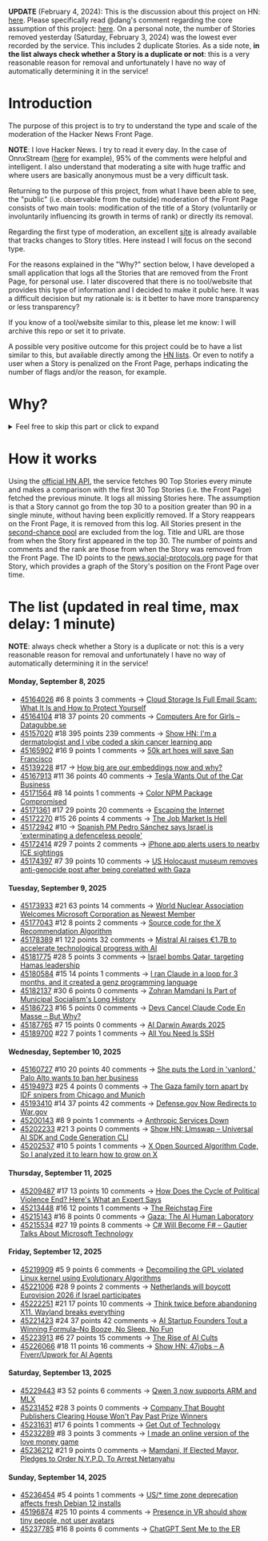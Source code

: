 **UPDATE** (February 4, 2024): This is the discussion about this project on HN: [here](https://news.ycombinator.com/item?id=39230513). Please specifically read @dang's comment regarding the core assumption of this project: [here](https://news.ycombinator.com/item?id=39231537). On a personal note, the number of Stories removed yesterday (Saturday, February 3, 2024) was the lowest ever recorded by the service. This includes 2 duplicate Stories. As a side note, **in the list always check whether a Story is a duplicate or not**: this is a very reasonable reason for removal and unfortunately I have no way of automatically determining it in the service!

# Introduction

The purpose of this project is to try to understand the type and scale of the moderation of the Hacker News Front Page.

**NOTE**: I love Hacker News. I try to read it every day. In the case of OnnxStream ([here](https://news.ycombinator.com/item?id=37752632) for example), 95% of the comments were helpful and intelligent. I also understand that moderating a site with huge traffic and where users are basically anonymous must be a very difficult task.

Returning to the purpose of this project, from what I have been able to see, the "public" (i.e. observable from the outside) moderation of the Front Page consists of two main tools: modification of the title of a Story (voluntarily or involuntarily influencing its growth in terms of rank) or directly its removal.

Regarding the first type of moderation, an excellent [site](https://hackernewstitles.netlify.app/) is already available that tracks changes to Story titles. Here instead I will focus on the second type.

For the reasons explained in the "Why?" section below, I have developed a small application that logs all the Stories that are removed from the Front Page, for personal use. I later discovered that there is no tool/website that provides this type of information and I decided to make it public here. It was a difficult decision but my rationale is: is it better to have more transparency or less transparency?

If you know of a tool/website similar to this, please let me know: I will archive this repo or set it to private.

A possible very positive outcome for this project could be to have a list similar to this, but available directly among the [HN lists](https://news.ycombinator.com/lists). Or even to notify a user when a Story is penalized on the Front Page, perhaps indicating the number of flags and/or the reason, for example.

# Why?

<details>
<summary>Feel free to skip this part or click to expand</summary>

A friend of mine posted two Stories on Hacker News related to OnnxStream (31 days apart), the first related to SDXL Turbo support and the second related to TinyLlama and Mistral 7B support.

In the case of the [first](https://news.ycombinator.com/item?id=38646969), the Story was among the first on the Front Page, until its title was changed from "Stable Diffusion Turbo on a Raspberry Pi Zero 2 generates an image in 29 minutes" to "OnnxStream: Stable Diffusion XL 1.0 Base on a Raspberry Pi Zero 2". This effectively "killed" the Story. One user pointed out that the new title didn't reflect the spirit of the Story (thanks @practice9).

In the case of the [second](https://news.ycombinator.com/item?id=38991145), the Story was in third place on the Front Page, less than an hour after the submission. In this case it was simply removed from the Front Page.

Having discovered this, perplexed, I sent an email to the moderator. @dang, who was very kind and quick in his response, explained to me that the Story had been flagged by users even without being explicitly [flagged], and that he could therefore only hypothesize the causes of the flag. His hypothesis was that (some?) users might be fed up with news related to LLMs.

While I have no reason to doubt Daniel's good faith, it's hard to believe that HN users would be tired of LLM-related news.

So I decided to develop a small console application to determine the frequency of this phenomenon (actually I was also motivated by the prospect of writing some C# code, after more than 2 years of complete abstinence). I subsequently discovered that there were no tools/websites that monitored this specific phenomenon and I therefore decided to make it public here.

</details>

# How it works

Using the [official HN API](https://github.com/HackerNews/API), the service fetches 90 Top Stories every minute and makes a comparison with the first 30 Top Stories (i.e. the Front Page) fetched the previous minute. It logs all missing Stories here. The assumption is that a Story cannot go from the top 30 to a position greater than 90 in a single minute, without having been explicitly removed. If a Story reappears on the Front Page, it is removed from this log. All Stories present in the [second-chance pool](https://news.ycombinator.com/pool) are excluded from the log. Title and URL are those from when the Story first appeared in the top 30. The number of points and comments and the rank are those from when the Story was removed from the Front Page. The ID points to the [news.social-protocols.org](https://news.social-protocols.org) page for that Story, which provides a graph of the Story's position on the Front Page over time.

# The list (updated in real time, max delay: 1 minute)

**NOTE**: always check whether a Story is a duplicate or not: this is a very reasonable reason for removal and unfortunately I have no way of automatically determining it in the service!

#### **Monday, September 8, 2025**<!-- HN:45164026:start -->
* [45164026](https://news.social-protocols.org/stats?id=45164026) #6 8 points 3 comments -> [Cloud Storage Is Full Email Scam: What It Is and How to Protect Yourself](https://malwaretips.com/blogs/your-cloud-storage-is-full-email-scam/)<!-- HN:45164026:end --><!-- HN:45164104:start -->
* [45164104](https://news.social-protocols.org/stats?id=45164104) #18 37 points 20 comments -> [Computers Are for Girls – Datagubbe.se](https://datagubbe.se/girls/)<!-- HN:45164104:end --><!-- HN:45157020:start -->
* [45157020](https://news.social-protocols.org/stats?id=45157020) #18 395 points 239 comments -> [Show HN: I'm a dermatologist and I vibe coded a skin cancer learning app](https://molecheck.info/)<!-- HN:45157020:end --><!-- HN:45165902:start -->
* [45165902](https://news.social-protocols.org/stats?id=45165902) #16 9 points 1 comments -> [50k art hoes will save San Francisco](https://twitter.com/taotechic/status/1964551131977437674)<!-- HN:45165902:end --><!-- HN:45139228:start -->
* [45139228](https://news.social-protocols.org/stats?id=45139228) #17 -> [How big are our embeddings now and why?](https://vickiboykis.com/2025/09/01/how-big-are-our-embeddings-now-and-why/)<!-- HN:45139228:end --><!-- HN:45167913:start -->
* [45167913](https://news.social-protocols.org/stats?id=45167913) #11 36 points 40 comments -> [Tesla Wants Out of the Car Business](https://www.theatlantic.com/technology/archive/2025/09/tesla-elon-musk-master-plan-robotaxi/684122/)<!-- HN:45167913:end --><!-- HN:45171564:start -->
* [45171564](https://news.social-protocols.org/stats?id=45171564) #8 14 points 1 comments -> [Color NPM Package Compromised](https://fasterthanli.me/articles/color-npm-package-compromised)<!-- HN:45171564:end --><!-- HN:45171361:start -->
* [45171361](https://news.social-protocols.org/stats?id=45171361) #17 29 points 20 comments -> [Escaping the Internet](https://www.ryanckulp.com/escaping-the-internet/)<!-- HN:45171361:end --><!-- HN:45172270:start -->
* [45172270](https://news.social-protocols.org/stats?id=45172270) #15 26 points 4 comments -> [The Job Market Is Hell](https://www.theatlantic.com/ideas/archive/2025/09/job-market-hell/684133/)<!-- HN:45172270:end --><!-- HN:45172942:start -->
* [45172942](https://news.social-protocols.org/stats?id=45172942) #10 -> [Spanish PM Pedro Sánchez says Israel is 'exterminating a defenceless people'](https://www.theguardian.com/world/2025/sep/08/spanish-pm-pedro-sanchez-israel-exterminating-defenceless-people-gaza)<!-- HN:45172942:end --><!-- HN:45172414:start -->
* [45172414](https://news.social-protocols.org/stats?id=45172414) #29 7 points 2 comments -> [iPhone app alerts users to nearby ICE sightings](https://www.cnn.com/2025/06/30/tech/iceblock-app-trump-immigration-crackdown)<!-- HN:45172414:end --><!-- HN:45174397:start -->
* [45174397](https://news.social-protocols.org/stats?id=45174397) #7 39 points 10 comments -> [US Holocaust museum removes anti-genocide post after being corelatted with Gaza](https://hyperallergic.com/1040088/los-angeles-holocaust-museum-walks-back-never-again-statement-sparking-outcry/)<!-- HN:45174397:end -->
#### **Tuesday, September 9, 2025**
<!-- HN:45173933:start -->
* [45173933](https://news.social-protocols.org/stats?id=45173933) #21 63 points 14 comments -> [World Nuclear Association Welcomes Microsoft Corporation as Newest Member](https://world-nuclear.org/news-and-media/press-statements/world-nuclear-association-welcomes-microsoft-corporation-as-newest-member)<!-- HN:45173933:end --><!-- HN:45177043:start -->
* [45177043](https://news.social-protocols.org/stats?id=45177043) #12 8 points 2 comments -> [Source code for the X Recommendation Algorithm](https://github.com/twitter/the-algorithm)<!-- HN:45177043:end --><!-- HN:45178389:start -->
* [45178389](https://news.social-protocols.org/stats?id=45178389) #1 122 points 32 comments -> [Mistral AI raises €1.7B to accelerate technological progress with AI](https://mistral.ai/news/mistral-ai-raises-1-7-b-to-accelerate-technological-progress-with-ai)<!-- HN:45178389:end --><!-- HN:45181775:start -->
* [45181775](https://news.social-protocols.org/stats?id=45181775) #28 5 points 3 comments -> [Israel bombs Qatar, targeting Hamas leadership](https://www.reuters.com/world/middle-east/several-blasts-heard-qatars-doha-israeli-media-says-hamas-leadership-targeted-2025-09-09/)<!-- HN:45181775:end --><!-- HN:45180584:start -->
* [45180584](https://news.social-protocols.org/stats?id=45180584) #15 14 points 1 comments -> [I ran Claude in a loop for 3 months, and it created a genz programming language](https://ghuntley.com/cursed/)<!-- HN:45180584:end --><!-- HN:45182137:start -->
* [45182137](https://news.social-protocols.org/stats?id=45182137) #30 6 points 0 comments -> [Zohran Mamdani Is Part of Municipal Socialism's Long History](https://jacobin.com/2025/08/mamdani-municipal-socialism-history-cities/)<!-- HN:45182137:end --><!-- HN:45186723:start -->
* [45186723](https://news.social-protocols.org/stats?id=45186723) #16 5 points 0 comments -> [Devs Cancel Claude Code En Masse – But Why?](https://www.aiengineering.report/p/devs-cancel-claude-code-en-masse)<!-- HN:45186723:end --><!-- HN:45187765:start -->
* [45187765](https://news.social-protocols.org/stats?id=45187765) #7 15 points 0 comments -> [AI Darwin Awards 2025](https://aidarwinawards.org/index.html)<!-- HN:45187765:end --><!-- HN:45189700:start -->
* [45189700](https://news.social-protocols.org/stats?id=45189700) #22 7 points 1 comments -> [All You Need Is SSH](https://wrongthink.link/posts/all-you-need-is-ssh/)<!-- HN:45189700:end -->
#### **Wednesday, September 10, 2025**
<!-- HN:45160727:start -->
* [45160727](https://news.social-protocols.org/stats?id=45160727) #10 20 points 40 comments -> [She puts the Lord in 'vanlord.' Palo Alto wants to ban her business](https://sanjosespotlight.com/she-puts-the-lord-in-vanlord-palo-alto-wants-to-ban-her-business/)<!-- HN:45160727:end --><!-- HN:45194973:start -->
* [45194973](https://news.social-protocols.org/stats?id=45194973) #25 4 points 0 comments -> [The Gaza family torn apart by IDF snipers from Chicago and Munich](https://www.theguardian.com/world/2025/sep/09/the-gaza-family-torn-apart-by-idf-snipers-from-chicago-and-munich)<!-- HN:45194973:end --><!-- HN:45193410:start -->
* [45193410](https://news.social-protocols.org/stats?id=45193410) #14 37 points 42 comments -> [Defense.gov Now Redirects to War.gov](https://defense.gov)<!-- HN:45193410:end --><!-- HN:45200143:start -->
* [45200143](https://news.social-protocols.org/stats?id=45200143) #8 9 points 1 comments -> [Anthropic Services Down](https://status.anthropic.com)<!-- HN:45200143:end --><!-- HN:45202233:start -->
* [45202233](https://news.social-protocols.org/stats?id=45202233) #21 3 points 0 comments -> [Show HN: Llmswap – Universal AI SDK and Code Generation CLI](https://sreenathmenon.com/blog/2025-09-04-stopped-alt-tabbing-chatgpt-while-coding/)<!-- HN:45202233:end --><!-- HN:45202537:start -->
* [45202537](https://news.social-protocols.org/stats?id=45202537) #10 5 points 1 comments -> [X Open Sourced Algorithm Code, So I analyzed it to learn how to grow on X](https://supabird.io/articles/how-to-grow-on-x-what-we-learned-from-their-algorithm-reveal)<!-- HN:45202537:end -->
#### **Thursday, September 11, 2025**<!-- HN:45209487:start -->
* [45209487](https://news.social-protocols.org/stats?id=45209487) #17 13 points 10 comments -> [How Does the Cycle of Political Violence End? Here's What an Expert Says](https://www.politico.com/news/magazine/2025/06/02/political-violence-boulder-attack-00381778)<!-- HN:45209487:end --><!-- HN:45213448:start -->
* [45213448](https://news.social-protocols.org/stats?id=45213448) #16 12 points 1 comments -> [The Reichstag Fire](https://en.wikipedia.org/wiki/Reichstag_fire)<!-- HN:45213448:end --><!-- HN:45215143:start -->
* [45215143](https://news.social-protocols.org/stats?id=45215143) #16 8 points 0 comments -> [Gaza: The AI Human Laboratory](https://www.thecairoreview.com/essays/gaza-israels-ai-human-laboratory/)<!-- HN:45215143:end --><!-- HN:45215534:start -->
* [45215534](https://news.social-protocols.org/stats?id=45215534) #27 19 points 8 comments -> [C# Will Become F# – Gautier Talks About Microsoft Technology](https://gautiertalksmicrosoft.wordpress.com/2025/04/13/c-will-become-f/)<!-- HN:45215534:end -->
#### **Friday, September 12, 2025**
<!-- HN:45219909:start -->
* [45219909](https://news.social-protocols.org/stats?id=45219909) #5 9 points 6 comments -> [Decompiling the GPL violated Linux kernel using Evolutionary Algorithms](https://far.chickenkiller.com/computing/decompiling-the-kernel-using-ea/)<!-- HN:45219909:end --><!-- HN:45221006:start -->
* [45221006](https://news.social-protocols.org/stats?id=45221006) #28 9 points 2 comments -> [Netherlands will boycott Eurovision 2026 if Israel participates](https://nltimes.nl/2025/09/12/netherlands-will-boycott-2026-eurovision-israel-participates-says-broadcaster)<!-- HN:45221006:end --><!-- HN:45222251:start -->
* [45222251](https://news.social-protocols.org/stats?id=45222251) #21 17 points 10 comments -> [Think twice before abandoning X11. Wayland breaks everything](https://gist.github.com/probonopd/9feb7c20257af5dd915e3a9f2d1f2277)<!-- HN:45222251:end --><!-- HN:45221423:start -->
* [45221423](https://news.social-protocols.org/stats?id=45221423) #24 37 points 42 comments -> [AI Startup Founders Tout a Winning Formula–No Booze, No Sleep, No Fun](https://www.wsj.com/business/entrepreneurship/artificial-intelligence-startup-founders-bc730406)<!-- HN:45221423:end --><!-- HN:45223913:start -->
* [45223913](https://news.social-protocols.org/stats?id=45223913) #6 27 points 15 comments -> [The Rise of AI Cults](https://wisewolfmedia.substack.com/p/the-rise-of-ai-cults-truth-terminal)<!-- HN:45223913:end --><!-- HN:45226066:start -->
* [45226066](https://news.social-protocols.org/stats?id=45226066) #18 11 points 16 comments -> [Show HN: 47jobs – A Fiverr/Upwork for AI Agents](https://47jobs.xyz)<!-- HN:45226066:end -->
#### **Saturday, September 13, 2025**<!-- HN:45229443:start -->
* [45229443](https://news.social-protocols.org/stats?id=45229443) #3 52 points 6 comments -> [Qwen 3 now supports ARM and MLX](https://www.alizila.com/qwen-ecosystem-expands-rapidly-accelerating-ai-adoption-across-industries/)<!-- HN:45229443:end --><!-- HN:45231452:start -->
* [45231452](https://news.social-protocols.org/stats?id=45231452) #28 3 points 0 comments -> [Company That Bought Publishers Clearing House Won't Pay Past Prize Winners](https://www.nytimes.com/2025/09/12/business/pch-sweepstakes-bankruptcy-winners-unpaid.html)<!-- HN:45231452:end --><!-- HN:45231631:start -->
* [45231631](https://news.social-protocols.org/stats?id=45231631) #17 6 points 1 comments -> [Get Out of Technology](https://geohot.github.io//blog/jekyll/update/2025/09/13/get-out-of-technology.html)<!-- HN:45231631:end --><!-- HN:45232289:start -->
* [45232289](https://news.social-protocols.org/stats?id=45232289) #8 3 points 3 comments -> [I made an online version of the love money game](https://lovemoney-game.xyz)<!-- HN:45232289:end --><!-- HN:45236212:start -->
* [45236212](https://news.social-protocols.org/stats?id=45236212) #21 9 points 0 comments -> [Mamdani, If Elected Mayor, Pledges to Order N.Y.P.D. To Arrest Netanyahu](https://www.nytimes.com/2025/09/12/nyregion/mamdani-arrest-netanyahu-nyc-mayor.html)<!-- HN:45236212:end -->
#### **Sunday, September 14, 2025**
<!-- HN:45236454:start -->
* [45236454](https://news.social-protocols.org/stats?id=45236454) #5 4 points 1 comments -> [US/* time zone deprecation affects fresh Debian 12 installs](https://rachelbythebay.com/w/2025/09/12/tz/)<!-- HN:45236454:end --><!-- HN:45196874:start -->
* [45196874](https://news.social-protocols.org/stats?id=45196874) #25 10 points 4 comments -> [Presence in VR should show tiny people, not user avatars](https://interconnected.org/home/2022/05/03/landscape)<!-- HN:45196874:end --><!-- HN:45237785:start -->
* [45237785](https://news.social-protocols.org/stats?id=45237785) #16 8 points 6 comments -> [ChatGPT Sent Me to the ER](https://benorenstein.substack.com/p/chatgpt-sent-me-to-the-er)<!-- HN:45237785:end -->